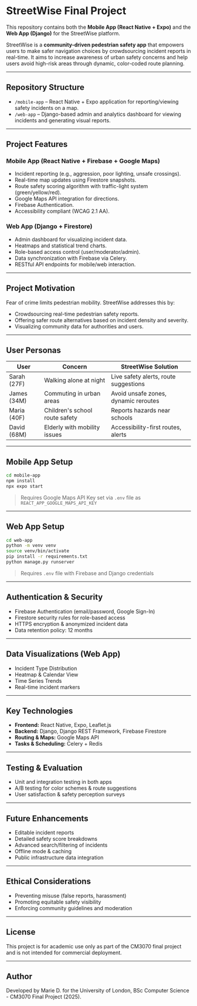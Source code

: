 # StreetWise Final Project

This repository contains both the **Mobile App (React Native + Expo)** and the **Web App (Django)** for the StreetWise platform.

StreetWise is a **community-driven pedestrian safety app** that empowers users to make safer navigation choices by crowdsourcing incident reports in real-time. It aims to increase awareness of urban safety concerns and help users avoid high-risk areas through dynamic, color-coded route planning.

---

## Repository Structure

- `/mobile-app` – React Native + Expo application for reporting/viewing safety incidents on a map.
- `/web-app` – Django-based admin and analytics dashboard for viewing incidents and generating visual reports.

---

## Project Features

### Mobile App (React Native + Firebase + Google Maps)

- Incident reporting (e.g., aggression, poor lighting, unsafe crossings).
- Real-time map updates using Firestore snapshots.
- Route safety scoring algorithm with traffic-light system (green/yellow/red).
- Google Maps API integration for directions.
- Firebase Authentication.
- Accessibility compliant (WCAG 2.1 AA).

### Web App (Django + Firestore)

- Admin dashboard for visualizing incident data.
- Heatmaps and statistical trend charts.
- Role-based access control (user/moderator/admin).
- Data synchronization with Firebase via Celery.
- RESTful API endpoints for mobile/web interaction.

---

## Project Motivation

Fear of crime limits pedestrian mobility. StreetWise addresses this by:

- Crowdsourcing real-time pedestrian safety reports.
- Offering safer route alternatives based on incident density and severity.
- Visualizing community data for authorities and users.

---

## User Personas

| User        | Concern                        | StreetWise Solution                   |
| ----------- | ------------------------------ | ------------------------------------- |
| Sarah (27F) | Walking alone at night         | Live safety alerts, route suggestions |
| James (34M) | Commuting in urban areas       | Avoid unsafe zones, dynamic reroutes  |
| Maria (40F) | Children's school route safety | Reports hazards near schools          |
| David (68M) | Elderly with mobility issues   | Accessibility-first routes, alerts    |

---

## Mobile App Setup

```bash
cd mobile-app
npm install
npx expo start
```

> Requires Google Maps API Key set via `.env` file as `REACT_APP_GOOGLE_MAPS_API_KEY`

---

## Web App Setup

```bash
cd web-app
python -m venv venv
source venv/bin/activate
pip install -r requirements.txt
python manage.py runserver
```

> Requires `.env` file with Firebase and Django credentials

---

## Authentication & Security

- Firebase Authentication (email/password, Google Sign-In)
- Firestore security rules for role-based access
- HTTPS encryption & anonymized incident data
- Data retention policy: 12 months

---

## Data Visualizations (Web App)

- Incident Type Distribution
- Heatmap & Calendar View
- Time Series Trends
- Real-time incident markers

---

## Key Technologies

- **Frontend:** React Native, Expo, Leaflet.js
- **Backend:** Django, Django REST Framework, Firebase Firestore
- **Routing & Maps:** Google Maps API
- **Tasks & Scheduling:** Celery + Redis

---

## Testing & Evaluation

- Unit and integration testing in both apps
- A/B testing for color schemes & route suggestions
- User satisfaction & safety perception surveys

---

## Future Enhancements

- Editable incident reports
- Detailed safety score breakdowns
- Advanced search/filtering of incidents
- Offline mode & caching
- Public infrastructure data integration

---

## Ethical Considerations

- Preventing misuse (false reports, harassment)
- Promoting equitable safety visibility
- Enforcing community guidelines and moderation

---

## License

This project is for academic use only as part of the CM3070 final project and is not intended for commercial deployment.

---

## Author

Developed by Marie D. for the University of London, BSc Computer Science - CM3070 Final Project (2025).
